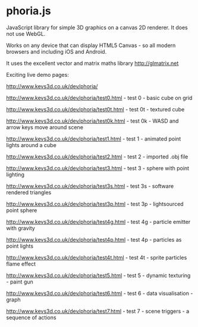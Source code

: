 phoria.js
=========

JavaScript library for simple 3D graphics on a canvas 2D renderer. It does not use WebGL.

Works on any device that can display HTML5 Canvas - so all modern browsers and including iOS and Android.

It uses the excellent vector and matrix maths library http://glmatrix.net

Exciting live demo pages:

http://www.kevs3d.co.uk/dev/phoria/

http://www.kevs3d.co.uk/dev/phoria/test0.html - test 0 - basic cube on grid

http://www.kevs3d.co.uk/dev/phoria/test0t.html - test 0t - textured cube

http://www.kevs3d.co.uk/dev/phoria/test0k.html - test 0k - WASD and arrow keys move around scene

http://www.kevs3d.co.uk/dev/phoria/test1.html - test 1 - animated point lights around a cube

http://www.kevs3d.co.uk/dev/phoria/test2.html - test 2 - imported .obj file

http://www.kevs3d.co.uk/dev/phoria/test3.html - test 3 - sphere with point lighting

http://www.kevs3d.co.uk/dev/phoria/test3s.html - test 3s - software rendered triangles

http://www.kevs3d.co.uk/dev/phoria/test3p.html - test 3p - lightsourced point sphere

http://www.kevs3d.co.uk/dev/phoria/test4g.html - test 4g - particle emitter with gravity

http://www.kevs3d.co.uk/dev/phoria/test4p.html - test 4p - particles as point lights

http://www.kevs3d.co.uk/dev/phoria/test4t.html - test 4t - sprite particles flame effect

http://www.kevs3d.co.uk/dev/phoria/test5.html - test 5 - dynamic texturing - paint gun

http://www.kevs3d.co.uk/dev/phoria/test6.html - test 6 - data visualisation - graph

http://www.kevs3d.co.uk/dev/phoria/test7.html - test 7 - scene triggers - a sequence of actions
